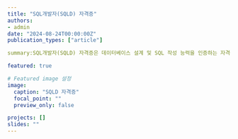 ```yaml
---
title: "SQL개발자(SQLD) 자격증"
authors:
- admin
date: "2024-08-24T00:00:00Z"
publication_types: ["article"]

summary:SQL개발자(SQLD) 자격증은 데이터베이스 설계 및 SQL 작성 능력을 인증하는 자격증입니다.

featured: true

# Featured image 설정
image:
  caption: "SQLD 자격증"
  focal_point: ""
  preview_only: false

projects: []
slides: ""
---
```

